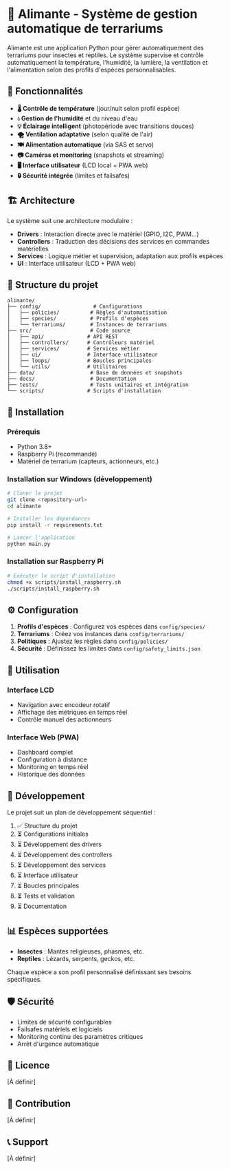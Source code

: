 # 🦎 Alimante - Système de gestion automatique de terrariums

Alimante est une application Python pour gérer automatiquement des terrariums pour insectes et reptiles. Le système supervise et contrôle automatiquement la température, l'humidité, la lumière, la ventilation et l'alimentation selon des profils d'espèces personnalisables.

## 🌟 Fonctionnalités

- **🌡️ Contrôle de température** (jour/nuit selon profil espèce)
- **💧 Gestion de l'humidité** et du niveau d'eau
- **💡 Éclairage intelligent** (photopériode avec transitions douces)
- **🌪️ Ventilation adaptative** (selon qualité de l'air)
- **🍽️ Alimentation automatique** (via SAS et servo)
- **📷 Caméras et monitoring** (snapshots et streaming)
- **🖥️ Interface utilisateur** (LCD local + PWA web)
- **🔒 Sécurité intégrée** (limites et failsafes)

## 🏗️ Architecture

Le système suit une architecture modulaire :

- **Drivers** : Interaction directe avec le matériel (GPIO, I2C, PWM...)
- **Controllers** : Traduction des décisions des services en commandes matérielles
- **Services** : Logique métier et supervision, adaptation aux profils espèces
- **UI** : Interface utilisateur (LCD + PWA web)

## 📁 Structure du projet

```
alimante/
├── config/                 # Configurations
│   ├── policies/          # Règles d'automatisation
│   ├── species/           # Profils d'espèces
│   └── terrariums/        # Instances de terrariums
├── src/                   # Code source
│   ├── api/              # API REST
│   ├── controllers/      # Contrôleurs matériel
│   ├── services/         # Services métier
│   ├── ui/               # Interface utilisateur
│   ├── loops/            # Boucles principales
│   └── utils/            # Utilitaires
├── data/                  # Base de données et snapshots
├── docs/                  # Documentation
├── tests/                 # Tests unitaires et intégration
└── scripts/              # Scripts d'installation
```

## 🚀 Installation

### Prérequis

- Python 3.8+
- Raspberry Pi (recommandé)
- Matériel de terrarium (capteurs, actionneurs, etc.)

### Installation sur Windows (développement)

```bash
# Cloner le projet
git clone <repository-url>
cd alimante

# Installer les dépendances
pip install -r requirements.txt

# Lancer l'application
python main.py
```

### Installation sur Raspberry Pi

```bash
# Exécuter le script d'installation
chmod +x scripts/install_raspberry.sh
./scripts/install_raspberry.sh
```

## ⚙️ Configuration

1. **Profils d'espèces** : Configurez vos espèces dans `config/species/`
2. **Terrariums** : Créez vos instances dans `config/terrariums/`
3. **Politiques** : Ajustez les règles dans `config/policies/`
4. **Sécurité** : Définissez les limites dans `config/safety_limits.json`

## 🎯 Utilisation

### Interface LCD

- Navigation avec encodeur rotatif
- Affichage des métriques en temps réel
- Contrôle manuel des actionneurs

### Interface Web (PWA)

- Dashboard complet
- Configuration à distance
- Monitoring en temps réel
- Historique des données

## 🔧 Développement

Le projet suit un plan de développement séquentiel :

1. ✅ Structure du projet
2. ⏳ Configurations initiales
3. ⏳ Développement des drivers
4. ⏳ Développement des controllers
5. ⏳ Développement des services
6. ⏳ Interface utilisateur
7. ⏳ Boucles principales
8. ⏳ Tests et validation
9. ⏳ Documentation

## 📊 Espèces supportées

- **Insectes** : Mantes religieuses, phasmes, etc.
- **Reptiles** : Lézards, serpents, geckos, etc.

Chaque espèce a son profil personnalisé définissant ses besoins spécifiques.

## 🛡️ Sécurité

- Limites de sécurité configurables
- Failsafes matériels et logiciels
- Monitoring continu des paramètres critiques
- Arrêt d'urgence automatique

## 📝 Licence

[À définir]

## 🤝 Contribution

[À définir]

## 📞 Support

[À définir]
